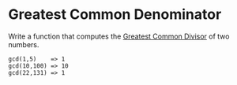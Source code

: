 # Greatest Common Denominator

Write a function that computes the [Greatest Common Divisor](https://www.youtube.com/watch?v=p5gn2hj51hs) of two numbers.

```
gcd(1,5)    => 1
gcd(10,100) => 10
gcd(22,131) => 1
```